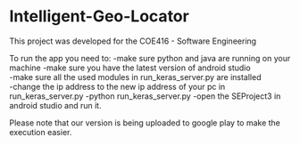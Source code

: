 # Intelligent-Geo-Locator
This project was developed for the COE416 - Software Engineering

To run the app you need to: 
	-make sure python and java are running on your machine
	-make sure you have the latest version of android studio  
	-make sure all the used modules in run_keras_server.py are installed  
	-change the ip address to the new ip address of your pc in run_keras_server.py
	-python run_keras_server.py
	-open the SEProject3 in android studio and run it.

Please note that our version is being uploaded to google play to make the execution easier.
